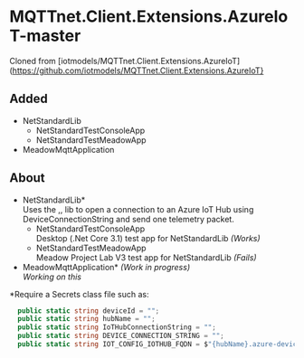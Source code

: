 # MQTTnet.Client.Extensions.AzureIoT-master

Cloned from [iotmodels/MQTTnet.Client.Extensions.AzureIoT](https://github.com/iotmodels/MQTTnet.Client.Extensions.AzureIoT}

## Added
- NetStandardLib
  - NetStandardTestConsoleApp
  - NetStandardTestMeadowApp
- MeadowMqttApplication

## About
- NetStandardLib*  
Uses the ,, lib to open a connection to an Azure IoT Hub using DeviceConnectionString and send one telemetry packet.
  - NetStandardTestConsoleApp  
Desktop (.Net Core 3.1) test app for NetStandardLib _(Works)_
  - NetStandardTestMeadowApp  
Meadow Project Lab V3 test app for NetStandardLib _(Fails)_
- MeadowMqttApplication* _(Work in progress)_  
_Working on this_

*Require a Secrets class file such as:
```cs
  public static string deviceId = "";
  public static string hubName = "";
  public static string IoTHubConnectionString = "";
  public static string DEVICE_CONNECTION_STRING = "";
  public static string IOT_CONFIG_IOTHUB_FQDN = $"{hubName}.azure-devices.net";
```
